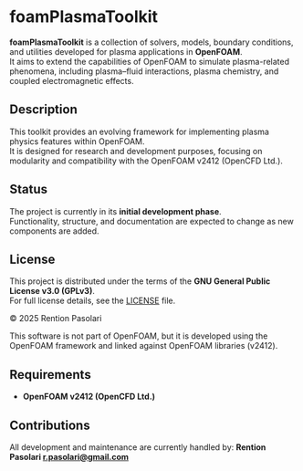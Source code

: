 # foamPlasmaToolkit

**foamPlasmaToolkit** is a collection of solvers, models, boundary conditions, and utilities developed for plasma applications in **OpenFOAM**.  
It aims to extend the capabilities of OpenFOAM to simulate plasma-related phenomena, including plasma–fluid interactions, plasma chemistry, and coupled electromagnetic effects.

##	Description

This toolkit provides an evolving framework for implementing plasma physics features within OpenFOAM.  
It is designed for research and development purposes, focusing on modularity and compatibility with the OpenFOAM v2412 (OpenCFD Ltd.).  

##	Status

The project is currently in its **initial development phase**.  
Functionality, structure, and documentation are expected to change as new components are added.

##	License

This project is distributed under the terms of the **GNU General Public License v3.0 (GPLv3)**.  
For full license details, see the [LICENSE](LICENSE) file.

© 2025 Rention Pasolari

This software is not part of OpenFOAM, but it is developed using the OpenFOAM framework and linked against OpenFOAM libraries (v2412).

##	Requirements

- **OpenFOAM v2412 (OpenCFD Ltd.)**    

##	Contributions

All development and maintenance are currently handled by:
**Rention Pasolari <r.pasolari@gmail.com>**  
